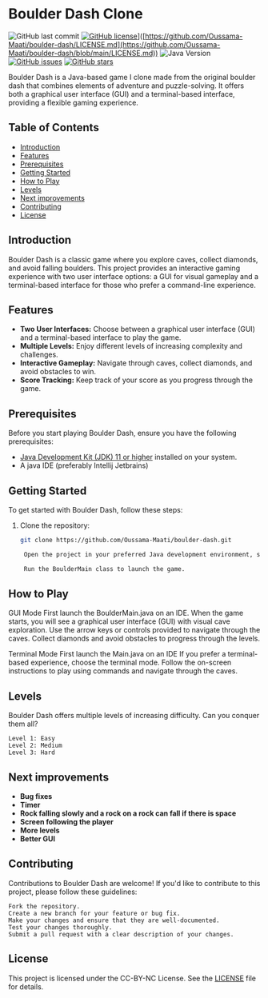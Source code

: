 # Boulder Dash Clone

![GitHub last commit](https://img.shields.io/github/last-commit/Oussama-Maati/boulder-dash)
[![GitHub license](https://img.shields.io/github/license/Oussama-Maati/boulder-dash)](LICENSE)]([https://github.com/Oussama-Maati/boulder-dash/LICENSE.md](https://github.com/Oussama-Maati/boulder-dash/blob/main/LICENSE.md))
![Java Version](https://img.shields.io/badge/Java-11%2B-blue)
[![GitHub issues](https://img.shields.io/github/issues/Oussama-Maati/boulder-dash)](https://github.com/Oussama-Maati/boulder-dash/issues)
[![GitHub stars](https://img.shields.io/github/stars/Oussama-Maati/boulder-dash)](https://github.com/Oussama-Maati/boulder-dash/stargazers)

Boulder Dash is a Java-based game I clone made from the original boulder dash that combines elements of adventure and puzzle-solving. It offers both a graphical user interface (GUI) and a terminal-based interface, providing a flexible gaming experience.

## Table of Contents

- [Introduction](#introduction)
- [Features](#features)
- [Prerequisites](#prerequisites)
- [Getting Started](#getting-started)
- [How to Play](#how-to-play)
- [Levels](#levels)
- [Next improvements](#next-improvements)
- [Contributing](#contributing)
- [License](#license)

## Introduction

Boulder Dash is a classic game where you explore caves, collect diamonds, and avoid falling boulders. This project provides an interactive gaming experience with two user interface options: a GUI for visual gameplay and a terminal-based interface for those who prefer a command-line experience.

## Features

- **Two User Interfaces:** Choose between a graphical user interface (GUI) and a terminal-based interface to play the game.
- **Multiple Levels:** Enjoy different levels of increasing complexity and challenges.
- **Interactive Gameplay:** Navigate through caves, collect diamonds, and avoid obstacles to win.
- **Score Tracking:** Keep track of your score as you progress through the game.

## Prerequisites

Before you start playing Boulder Dash, ensure you have the following prerequisites:

- [Java Development Kit (JDK) 11 or higher](https://www.oracle.com/java/technologies/javase-downloads.html) installed on your system.
- A java IDE (preferably Intellij Jetbrains)

## Getting Started

To get started with Boulder Dash, follow these steps:

1. Clone the repository:

   ```bash
   git clone https://github.com/Oussama-Maati/boulder-dash.git

    Open the project in your preferred Java development environment, such as IntelliJ IDEA.

    Run the BoulderMain class to launch the game.

## How to Play
GUI Mode
    First launch the BoulderMain.java on an IDE.
    When the game starts, you will see a graphical user interface (GUI) with visual cave exploration.
    Use the arrow keys or controls provided to navigate through the caves.
    Collect diamonds and avoid obstacles to progress through the levels.

Terminal Mode
    First launch the Main.java on an IDE
    If you prefer a terminal-based experience, choose the terminal mode.
    Follow the on-screen instructions to play using commands and navigate through the caves.

## Levels

Boulder Dash offers multiple levels of increasing difficulty. Can you conquer them all?

    Level 1: Easy
    Level 2: Medium
    Level 3: Hard

## Next improvements

- **Bug fixes**
- **Timer**
- **Rock falling slowly and a rock on a rock can fall if there is space**
- **Screen following the player**
- **More levels**
- **Better GUI**
  

## Contributing

Contributions to Boulder Dash are welcome! If you'd like to contribute to this project, please follow these guidelines:

    Fork the repository.
    Create a new branch for your feature or bug fix.
    Make your changes and ensure that they are well-documented.
    Test your changes thoroughly.
    Submit a pull request with a clear description of your changes.

## License

This project is licensed under the CC-BY-NC License. See the [LICENSE](LICENSE.md) file for details.


